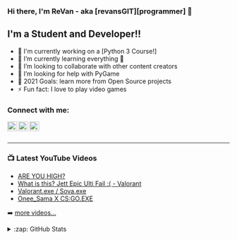 ### Hi there, I'm ReVan - aka [revansGIT][programmer] 👋


## I'm a Student and Developer!!

- 🔭 I'm currently working on a [Python 3 Course!]
- 🌱 I’m currently learning everything 🤣
- 👯 I’m looking to collaborate with other content creators
- 🤔 I’m looking for help with PyGame
- 🥅 2021 Goals: learn more from Open Source projects
- ⚡ Fun fact: I love to play video games

### Connect with me:

[<img align="left" alt="revansGIT | Discord" width="22px" src="https://cdn.jsdelivr.net/npm/simple-icons@v3/icons/discord.svg" />][discord]
[<img align="left" alt="revansGIT | Facebook" width="22px" src="https://cdn.jsdelivr.net/npm/simple-icons@v3/icons/facebook.svg" />][page]
[<img align="left" alt="revansGIT | YouTube" width="22px" src="https://cdn.jsdelivr.net/npm/simple-icons@v3/icons/youtube.svg" />][youtube]

<br />
<br />

---

### 📺 Latest YouTube Videos

<!-- YOUTUBE:START -->
- [ARE YOU HIGH?](https://www.youtube.com/watch?v=fQTUScjAAYg&t=107s)
- [What is this? Jett Epic Ulti Fail :( - Valorant](https://www.youtube.com/watch?v=xVSBFLODOt4&ab_channel=ReVan)
- [Valorant.exe / Sova.exe](https://www.youtube.com/watch?v=bagK_rwNMro&t=10s&ab_channel=ReVan)
- [Onee_Sama X CS:GO.EXE](https://www.youtube.com/watch?v=wieljDLmXhE&ab_channel=ReVan)
<!-- YOUTUBE:END -->

➡️ [more videos...](https://www.youtube.com/channel/UCH53Ku7w-GX5gRrg4jIZgtg)

<details>
  <summary>:zap: GitHub Stats</summary>

  ![revansGIT's GitHub stats](https://github-readme-stats.vercel.app/api?username=revansGIT&show_icons=true&theme=dracula)

</details>

[discord]: https://discord.gg/fCXnUKX
[page]: https://www.facebook.com/good.man.arkantosk
[youtube]: https://www.youtube.com/channel/UCH53Ku7w-GX5gRrg4jIZgtg
